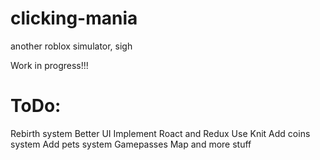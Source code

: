 # clicking-mania
another roblox simulator, sigh

Work in progress!!!

# ToDo:
Rebirth system
Better UI
Implement Roact and Redux
Use Knit 
Add coins system
Add pets system 
Gamepasses
Map
and more stuff 
